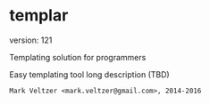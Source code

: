 templar
=======

version: 121

Templating solution for programmers

Easy templating tool long description (TBD)

	Mark Veltzer <mark.veltzer@gmail.com>, 2014-2016
